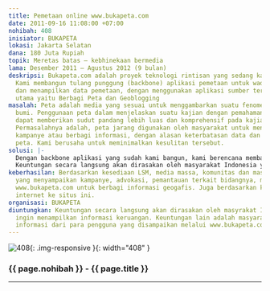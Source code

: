```yaml
---
title: Pemetaan online www.bukapeta.com
date: 2011-09-16 11:08:00 +07:00
nohibah: 408
inisiator: BUKAPETA
lokasi: Jakarta Selatan
dana: 180 Juta Rupiah
topik: Meretas batas – kebhinekaan bermedia
lama: Desember 2011 – Agustus 2012 (9 bulan)
deskripsi: Bukapeta.com adalah proyek teknologi rintisan yang sedang kami kembangkan.
  Kami membangun tulang punggung (backbone) aplikasi pemetaan untuk wadah berbagi
  dan menampilkan data pemetaan, dengan menggunakan aplikasi sumber terbuka. Dua kegiatan
  utama yaitu Berbagi Peta dan Geoblogging
masalah: Peta adalah media yang sesuai untuk menggambarkan suatu fenomena di permukaan
  bumi. Penggunaan peta dalam menjelaskan suatu kajian dengan pemahaman keruangan,
  dapat memberikan sudut pandang lebih luas dan komprehensif pada kajian tersebut.
  Permasalahnya adalah, peta jarang digunakan oleh masyarakat untuk mendukung berita,
  kampanye atau berbagi informasi, dengan alasan keterbatasan data dan kesulitan pembuatan
  peta. Kami berusaha untuk meminimalkan kesulitan tersebut.
solusi: |-
  Dengan backbone aplikasi yang sudah kami bangun, kami berencana membangun dua aplikasi terapannya. Ada dua kegiatan utama yaitu Berbagi Peta dan Geoblogging. Kedua aplikasi tersebut saling terkait. Untuk Berbagi Peta, masyarakat dapat mengunggah peta, atau membuatnya secara online. Data tersebut tersimpan di dalam server, dan dapat diatur bagaimana peta tersebut disebarkan. Sedangkan Geoblogging, pengguna dapat membuat cerita yang bersifat keruangan, dengan peta miliknya atau milik pengguna lain. Kelebihannya adalah, pengguna dapat menggabungkan cerita, foto, gambar dan video dalam sebuah peta dengan alur cerita yang mereka tentukan. Hasil dari dari blog tersebut dapat ditampilkan dalam halaman khusus pengguna melalui website. Kedepannya, kami mempersiapkan dapat diakses melalui aplikasi handphone berbasis Android dan iOS. Kami akan mengupayakan aplikasi ini gratis selamanya dengan batasan tertentu. Untuk membiayai aplikasi ini di kemudian hari, kami akan membuat pilihan pengguna khusus berbayar yang memiliki fasilitas lebih. Penjajakan untuk pengguna khusus sudah mulai dilakukan saat ini.
  Keuntungan secara langsung akan dirasakan oleh masyarakat Indonesia yang ingin menampilkan informasi keruangan. Keuntungan lain adalah masyarakat yang mendapatkan informasi dari para pengguna yang disampaikan melalui www.bukapeta.com
keberhasilan: Berdasarkan kesediaan LSM, media massa, komunitas dan masyarakat umum
  yang menyampaikan kampanye, advokasi, pemantauan terkait bidangnya, menggunakan
  www.bukapeta.com untuk berbagi informasi geogafis. Juga berdasarkan kunjungan pengguna
  internet ke situs ini.
organisasi: BUKAPETA
diuntungkan: Keuntungan secara langsung akan dirasakan oleh masyrakat Indonesia yang
  ingin menampilkan informasi keruangan. Keuntungan lain adalah masyarakat yang mendapatkan
  informasi dari para pengguna yang disampaikan melalui www.bukapeta.com
---
```


![408](/static/img/hibahcmb/408.png){: .img-responsive }{: width="408" }

### {{ page.nohibah }} - {{ page.title }}

---
